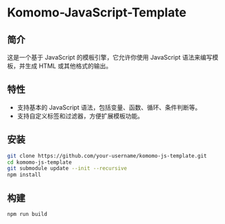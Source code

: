 # Komomo-JavaScript-Template

## 简介

这是一个基于 JavaScript 的模板引擎，它允许你使用 JavaScript 语法来编写模板，并生成 HTML 或其他格式的输出。

## 特性

- 支持基本的 JavaScript 语法，包括变量、函数、循环、条件判断等。
- 支持自定义标签和过滤器，方便扩展模板功能。

## 安装

```bash
git clone https://github.com/your-username/komomo-js-template.git 
cd komomo-js-template
git submodule update --init --recursive
npm install
```

## 构建

```bash
npm run build
```
